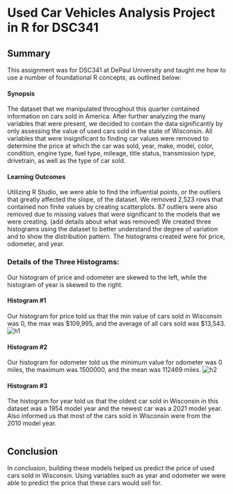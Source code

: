 # Used Car Vehicles Analysis Project in R for DSC341

## Summary

This assignment was for DSC341 at DePaul University and taught me how to use a number of foundational R concepts, as outlined below:

#### Synopsis
<p>
The dataset that we manipulated throughout this quarter contained information on cars sold in America. After further analyzing the many variables that were present, we decided to contain the data significantly by only assessing the value of used cars sold in the state of Wisconsin. All variables that were insignificant to finding car values were removed to determine the price at which the car was sold, year, make, model, color, condition, engine type, fuel type, mileage, title status, transmission type, drivetrain, as well as the type of car sold.
</p>

#### Learning Outcomes
<p>
Utilizing R Studio, we were able to find the influential points, or the outliers that greatly affected the slope, of the dataset. We removed 2,523 rows that contained non finite values by creating scatterplots. 87 outliers were also removed due to missing values that were significant to the models that we were creating. (add details about what was removed)
We created three histograms using the dataset to better understand the degree of variation and to show the distribution pattern. The histograms created were for price, odometer, and year. 

### <b>Details of the Three Histograms: </b>

Our histogram of price and odometer are skewed to the left, while the histogram of year is skewed to the right. 

#### Histogram #1 
Our histogram for price told us that the min value of cars sold in Wisconsin was 0, the max was $109,995, and the average of all cars sold was $13,543. 
![h1](https://i.ibb.co/5K9QxsN/Screen-Shot-2021-08-19-at-3-09-25-PM.png)

#### Histogram #2
Our histogram for odometer told us the minimum value for odometer was 0 miles, the maximum was 1500000, and the mean was 112469 miles. 
![h2](https://i.ibb.co/19Nqhkp/Screen-Shot-2021-08-21-at-12-42-58-PM.png)


#### Histogram #3
The histogram for year told us that the oldest car sold in Wisconsin in this dataset was a 1954 model year and the newest car was a 2021 model year. Also informed us that most of the cars sold in Wisconsin were from the 2010 model year.
</p>
<img>

## Conclusion
In conclusion, building these models helped us predict the price of used cars sold in Wisconsin. Using variables such as year and odometer we were able to predict the price that these cars would sell for. 